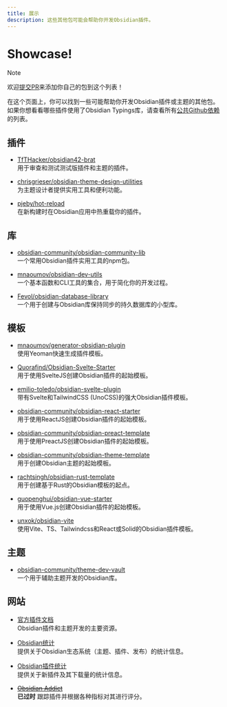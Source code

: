 ```yaml
---
title: 展示
description: 这些其他包可能会帮助你开发Obsidian插件。
---
```


# Showcase!

> [!note]
> 欢迎[提交PR](https://github.com/Fevol/obsidian-typings/edit/main/docs/src/content/docs/resources/showcase.mdx)来添加你自己的包到这个列表！

在这个页面上，你可以找到一些可能帮助你开发Obsidian插件或主题的其他包。
如果你想看看哪些插件使用了Obsidian Typings库，请查看所有[公共Github依赖](https://github.com/fevol/obsidian-typings/network/dependents)的列表。

## 插件

- [TfTHacker/obsidian42-brat](https://github.com/TfTHacker/obsidian42-brat)  
  用于审查和测试测试版插件和主题的插件。

- [chrisgrieser/obsidian-theme-design-utilities](https://github.com/chrisgrieser/obsidian-theme-design-utilities)  
  为主题设计者提供实用工具和便利功能。

- [pjeby/hot-reload](https://github.com/pjeby/hot-reload)  
  在新构建时在Obsidian应用中热重载你的插件。

## 库

- [obsidian-community/obsidian-community-lib](https://github.com/obsidian-community/obsidian-community-lib)  
  一个常用Obsidian插件实用工具的npm包。

- [mnaoumov/obsidian-dev-utils](https://github.com/mnaoumov/obsidian-dev-utils)  
  一个基本函数和CLI工具的集合，用于简化你的开发过程。

- [Fevol/obsidian-database-library](https://github.com/Fevol/obsidian-database-library)  
  一个用于创建与Obsidian库保持同步的持久数据库的小型库。

## 模板

- [mnaoumov/generator-obsidian-plugin](https://github.com/mnaoumov/generator-obsidian-plugin)  
  使用Yeoman快速生成插件模板。

- [Quorafind/Obsidian-Svelte-Starter](https://github.com/Quorafind/Obsidian-Svelte-Starter)  
  用于使用SvelteJS创建Obsidian插件的起始模板。

- [emilio-toledo/obsidian-svelte-plugin](https://github.com/emilio-toledo/obsidian-svelte-plugin)  
  带有Svelte和TailwindCSS (UnoCSS)的强大Obsidian插件模板。

- [obsidian-community/obsidian-react-starter](https://github.com/obsidian-community/obsidian-react-starter)  
  用于使用ReactJS创建Obsidian插件的起始模板。

- [obsidian-community/obsidian-preact-template](https://github.com/obsidian-community/obsidian-preact-template)  
  用于使用PreactJS创建Obsidian插件的起始模板。

- [obsidian-community/obsidian-theme-template](https://github.com/obsidian-community/obsidian-theme-template)  
  用于创建Obsidian主题的起始模板。

- [rachtsingh/obsidian-rust-template](https://github.com/rachtsingh/obsidian-rust-template)  
  用于创建基于Rust的Obsidian模板的起点。

- [guopenghui/obsidian-vue-starter](https://github.com/guopenghui/obsidian-vue-starter)  
  用于使用Vue.js创建Obsidian插件的起始模板。

- [unxok/obsidian-vite](https://github.com/unxok/obsidian-vite)  
  使用Vite、TS、Tailwindcss和React或Solid的Obsidian插件模板。

## 主题

- [obsidian-community/theme-dev-vault](https://github.com/obsidian-community/theme-dev-vault)  
  一个用于辅助主题开发的Obsidian库。

## 网站

- [官方插件文档](https://docs.obsidian.md/Plugins)  
  Obsidian插件和主题开发的主要资源。

- [Obsidian统计](https://www.moritzjung.dev/obsidian-stats/)  
  提供关于Obsidian生态系统（主题、插件、发布）的统计信息。

- [Obsidian插件统计](https://obsidian-plugin-stats.vercel.app/)  
  提供关于新插件及其下载量的统计信息。

- [~~Obsidian Addict~~](https://obsidianaddict.com/)  
  **已过时** 跟踪插件并根据各种指标对其进行评分。
